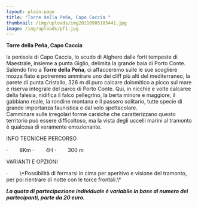 ```yaml
---
layout: plain-page
title: "Torre della Peña, Capo Caccia "
thumbnail: /img/uploads/img20210905185441.jpg
image: /img/uploads/pf1.jpg
---
```

**Torre della Peña, Capo Caccia**

la penisola di Capo Caccia, lo scudo di Alghero dalle forti tempeste di Maestrale, insieme a punta Giglio, delimita la grande baia di Porto Conte. Salendo fino a **Torre della Peña**, ci affacceremo sulle le sue scogliere mozza fiato e potremmo ammirare uno dei cliff più alti del mediterraneo, la parete di punta Cristallo, 326 m di puro calcare dolomitico a picco sul mare e riserva integrale del parco di Porto Conte. Qui, in nicchie e volte calcaree della falesia, nidifica il falco pellegrino, la berta minore e maggiore, il gabbiano reale, la rondine montana e il passero solitario, tutte specie di grande importanza faunistica e dal volo spettacolare.\
Camminare sulle irregolari forme carsiche che caratterizzano questo territorio può essere difficoltoso, ma la vista degli uccelli marini al tramonto è qualcosa di veramente emozionante.

INFO TECNICHE PERCORSO

<!--\\[if !supportLists]-->·        <!--\\[endif]-->8Km

<!--\\[if !supportLists]-->·        <!--\\[endif]-->4H

<!--\\[if !supportLists]-->·        <!--\\[endif]-->300 m

VARIANTI E OPZIONI

<!--\\[if !supportLists]-->·        <!--\\[endif]-->\*Possibilità di fermarsi in cima per aperitivo e visione del tramonto, per poi rientrare di notte con le torce frontali.\*

***La quota di partecipazione individuale è variabile in base al numero dei partecipanti, parte da 20 euro.***

<!--EndFragment-->